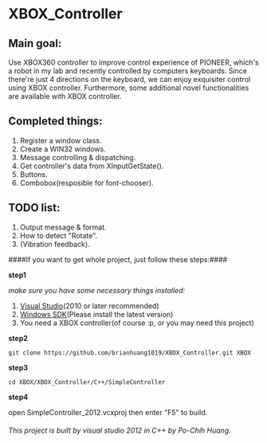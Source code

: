 # XBOX_Controller

## Main goal: 
  Use XBOX360 controller to improve control experience of PIONEER, which's a robot in my lab and recently controlled by           computers keyboards. Since there're just 4 directions on the keyboard, we can enjoy exquisiter control using XBOX               controller. Furthermore, some additional novel functionalities are available with XBOX controller.

## Completed things:
  1. Register a window class.
  2. Create a WIN32 windows.
  3. Message controlling & dispatching.
  4. Get controller's data from XInputGetState().
  5. Buttons.
  6. Combobox(resposible for font-chooser).

## TODO list:
  1. Output message & format.
  2. How to detect "Rotate".
  3. (Vibration feedback).

####If you want to get whole project, just follow these steps:####

**step1**

  *make sure you have some necessary things installed:*

   1. [Visual Studio](https://www.visualstudio.com/en-us/downloads/visual-studio-2015-downloads-vs)(2010 or later recommended)
   2. [Windows SDK](https://www.microsoft.com/en-us/download/details.aspx?id=8279)(Please install the latest version)
   3. You need a XBOX controller(of course :p, or you may need this project)

**step2**
```git
git clone https://github.com/brianhuang1019/XBOX_Controller.git XBOX
```
**step3**
```
cd XBOX/XBOX_Controller/C++/SimpleController
```
**step4**

open SimpleController_2012.vcxproj then enter "F5" to build.
  
  
###### This project is built by visual studio 2012 in C++ by Po-Chih Huang.
